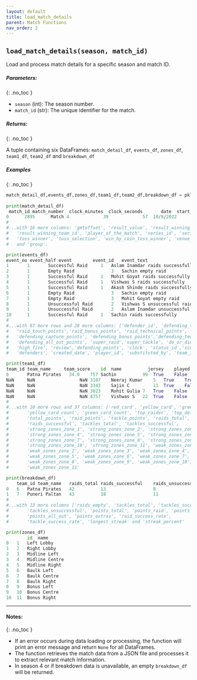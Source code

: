 ```yaml
---
layout: default
title: load_match_details
parent: Match Functions
nav_order: 2
---
```

## `load_match_details(season, match_id)`

Load and process match details for a specific season and match ID.

##### Parameters:
{: .no_toc }

- `season` (int): The season number.
- `match_id` (str): The unique identifier for the match.

##### Returns:
{: .no_toc }

A tuple containing six DataFrames: `match_detail_df`, `events_df`, `zones_df`, `team1_df`, `team2_df` and `breakdown_df`

##### Examples
{: .no_toc }

```python
match_detail_df,events_df,zones_df,team1_df,team2_df,breakdown_df = pkl.load_match_details(season=9,
                                                                                      match_id='2895')
print(match_detail_df)
 match_id match_number  clock_minutes  clock_seconds       date  start_time         matchtime_iso
0      2895      Match 4             39             57  10/8/2022      19:30  2022-10-08T14:00:00Z
#
#...with 16 more columns: 'gmtoffset', 'result_value', 'result_winning_method', 'result_winning_team',
#   'result_winning_team_id', 'player_of_the_match', 'series_id', 'series_parent_series_name', 'status', 
#   'toss_winner', 'toss_selection', 'win_by_coin_toss_winner', 'venue_id', 'venue_name', 'stage',
#   and 'group'. 

print(events_df)
event_no event_half	event	     event_id	event_text	                   raider_id	raiding_team_id
1	    1	    Successful Raid	    1	Aslam Inamdar raids successfully	4960.0	7.0
2	    1	    Empty Raid	            3	Sachin empty raid	                757.0	6.0
3	    1	    Successful Raid	    1	Mohit Goyat raids successfully	        4022.0	7.0
4	    1	    Successful Raid	    1	Vishwas S raids successfully	        4757.0	6.0
5	    1	    Successful Raid	    1	Akash Shinde raids successfully	        4959.0	7.0
6	    1	    Empty Raid	            3	Sachin empty raid	                757.0	6.0
7	    1	    Empty Raid	            3	Mohit Goyat empty raid	                4022.0	7.0
8	    1	    Unsuccessful Raid	    2	Vishwas S unsuccessful raid	        4757.0	6.0
9	    1	    Unsuccessful Raid	    2	Aslam Inamdar unsuccessful raid	        4960.0	7.0
10	    1	    Successful Raid	    1	Sachin raids successfully	         757.0	6.0
#
#...with 87 more rows and 28 more columns: ['defender_id', 'defending_team_id', 'raid_points', 
#   'raid_touch_points','raid_bonus_points', 'raid_technical_points', 'raid_all_out_points',
#   'defending_capture_points', 'defending_bonus_points','defending_technical_points',
#   'defending_all_out_points', 'super_raid','super_tackle', 'do_or_die', 'super_ten',
#   'high_five', 'review','defending_points', 'clock', 'status_id','score', 'seq_no',
#   'defenders', 'created_date', 'player_id', 'substituted_by', 'team_id' and 'substitute_time'

print(team1_df)
team_id	team_name	  team_score	id	name	      jersey	played	captain	on_court starter
6	    Patna Pirates	34.0	757	Sachin	        99	True	False	True	  True
NaN	    NaN	                NaN	3107	Neeraj Kumar    5	True	True	True   	  True
NaN	    NaN	                NaN	3343	Sajin C	        11	True	False	True	  True
NaN	    NaN	                NaN	3023	Rohit Gulia	7	True	False	True	  True
NaN	    NaN	                NaN	4757	Vishwas S	22	True	False	True	  True
#
#...with 10 more rows and 37 columns: ['red_card', 'yellow_card', 'green_card', 'red_card_count',
#       'yellow_card_count', 'green_card_count', 'top_raider', 'top_defender',
#       'total_points', 'raid_points', 'tackle_points', 'raids_total',
#       'raids_successful', 'tackles_total', 'tackles_successful',
#       'strong_zones_zone_1', 'strong_zones_zone_2', 'strong_zones_zone_3',
#       'strong_zones_zone_4', 'strong_zones_zone_5', 'strong_zones_zone_6',
#       'strong_zones_zone_7', 'strong_zones_zone_8', 'strong_zones_zone_9',
#       'strong_zones_zone_10', 'strong_zones_zone_11', 'weak_zones_zone_1',
#       'weak_zones_zone_2', 'weak_zones_zone_3', 'weak_zones_zone_4',
#       'weak_zones_zone_5', 'weak_zones_zone_6', 'weak_zones_zone_7',
#       'weak_zones_zone_8', 'weak_zones_zone_9', 'weak_zones_zone_10',
#       'weak_zones_zone_11'

print(breakdown_df)
    team_id	team_name	raids_total	raids_successful	raids_unsuccessful	
0	6	Patna Pirates	42	        13	                8	
1	7	Puneri Paltan	43	        18	                11	
#
#...with 13 more columns ['raids_empty', 'tackles_total', 'tackles_successful',
#       'tackles_unsuccessful', 'points_total', 'points_raid', 'points_tackle',
#       'points_all_out', 'points_extras', 'raid_success_rate',
#       'tackle_success_rate', 'longest_streak' and 'streak_percent'

print(zones_df)
        id	name
0	1	Left Lobby
1	2	Right Lobby
2	3	Midline Left
3	4	Midline Centre
4	5	Midline Right
5	6	Baulk Left
6	7	Baulk Centre
7	8	Baulk Right
8	9	Bonus Left
9	10	Bonus Centre
10	11	Bonus Right
```

---


#### Notes:
{: .no_toc }

- If an error occurs during data loading or processing, the function will print an error message and return `None` for all DataFrames.
- The function retrieves the match data from a JSON file and processes it to extract relevant match information.
- In season 4 or if breakdown data is unavailable, an empty `breakdown_df` will be returned.
